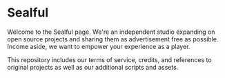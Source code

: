 # Sealful
Welcome to the Sealful page. We're an independent studio expanding on open source projects and sharing them as advertisement free as possible. Income aside, we want to empower your experience as a player. 

This repository includes our terms of service, credits, and references to original projects as well as our additional scripts and assets. 
